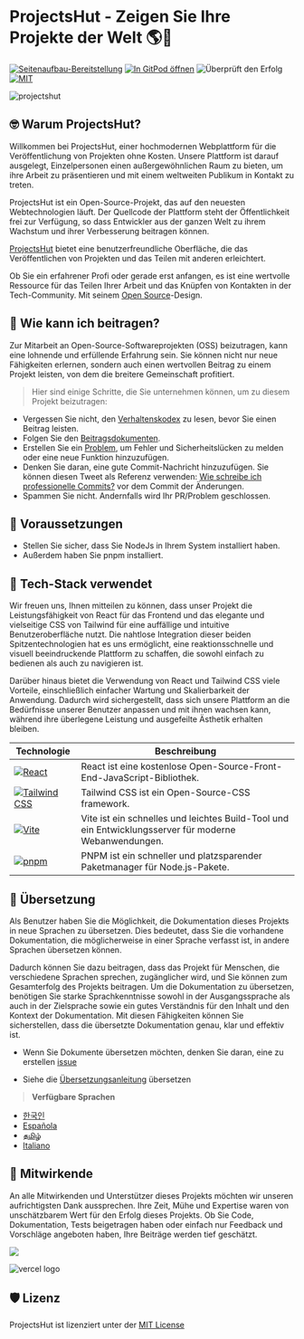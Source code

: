 # **ProjectsHut - Zeigen Sie Ihre Projekte der Welt 🌎🌈**

[![Seitenaufbau-Bereitstellung](https://github.com/priyankarpal/ProjectsHut/actions/workflows/pages/pages-build-deployment/badge.svg?branch=main)](https://github.com/priyankarpal/ProjectsHut/actions/workflows/pages/pages-build-deployment) [![In GitPod öffnen](https://img.shields.io/badge/Gitpod-Ready--to--Code-blue?logo=gitpod)](https://gitpod.io/#https://github.com/priyankarpal/ProjectsHut) ![Überprüft den Erfolg](https://badgen.net/github/checks/node-formidable/node-formidable) [![MIT](https://badgen.net/badge/license/MIT/blue)](https://github.com/priyankarpal/ProjectsHut/blob/main/LICENSE)

![projectshut](https://user-images.githubusercontent.com/88102392/234469385-a939ac7c-04b2-4e42-9a39-a86d5fd4672f.png)

## 🤓 Warum ProjectsHut?

Willkommen bei ProjectsHut, einer hochmodernen Webplattform für die Veröffentlichung von Projekten ohne Kosten. Unsere Plattform ist darauf ausgelegt, Einzelpersonen einen außergewöhnlichen Raum zu bieten, um ihre Arbeit zu präsentieren und mit einem weltweiten Publikum in Kontakt zu treten.

ProjectsHut ist ein Open-Source-Projekt, das auf den neuesten Webtechnologien läuft. Der Quellcode der Plattform steht der Öffentlichkeit frei zur Verfügung, so dass Entwickler aus der ganzen Welt zu ihrem Wachstum und ihrer Verbesserung beitragen können.

[ProjectsHut](https://projectshut.vercel.app) bietet eine benutzerfreundliche Oberfläche, die das Veröffentlichen von Projekten und das Teilen mit anderen erleichtert.

Ob Sie ein erfahrener Profi oder gerade erst anfangen, es ist eine wertvolle Ressource für das Teilen Ihrer Arbeit und das Knüpfen von Kontakten in der Tech-Community. Mit seinem [Open Source](https://opensource.guide)-Design.

## 🤔 Wie kann ich beitragen?

Zur Mitarbeit an Open-Source-Softwareprojekten (OSS) beizutragen, kann eine lohnende und erfüllende Erfahrung sein. Sie können nicht nur neue Fähigkeiten erlernen, sondern auch einen wertvollen Beitrag zu einem Projekt leisten, von dem die breitere Gemeinschaft profitiert.

> Hier sind einige Schritte, die Sie unternehmen können, um zu diesem Projekt beizutragen:

- Vergessen Sie nicht, den [Verhaltenskodex](https://github.com/priyankarpal/ProjectsHut/blob/main/CODE_OF_CONDUCT.md) zu lesen, bevor Sie einen Beitrag leisten.
- Folgen Sie den [Beitragsdokumenten](/contributing.md).
- Erstellen Sie ein [Problem](https://github.com/priyankarpal/ProjectsHut/issues/new/choose), um Fehler und Sicherheitslücken zu melden oder eine neue Funktion hinzuzufügen.
- Denken Sie daran, eine gute Commit-Nachricht hinzuzufügen. Sie können diesen Tweet als Referenz verwenden: [Wie schreibe ich professionelle Commits?](https://twitter.com/Priyankarpal/status/1638403157863673859) vor dem Commit der Änderungen.
- Spammen Sie nicht. Andernfalls wird Ihr PR/Problem geschlossen.

## 🤏 Voraussetzungen

- Stellen Sie sicher, dass Sie NodeJs in Ihrem System installiert haben.
- Außerdem haben Sie pnpm installiert.

## 🧰 Tech-Stack verwendet

Wir freuen uns, Ihnen mitteilen zu können, dass unser Projekt die Leistungsfähigkeit von React für das Frontend und das elegante und vielseitige CSS von Tailwind für eine auffällige und intuitive Benutzeroberfläche nutzt. Die nahtlose Integration dieser beiden Spitzentechnologien hat es uns ermöglicht, eine reaktionsschnelle und visuell beeindruckende Plattform zu schaffen, die sowohl einfach zu bedienen als auch zu navigieren ist.

Darüber hinaus bietet die Verwendung von React und Tailwind CSS viele Vorteile, einschließlich einfacher Wartung und Skalierbarkeit der Anwendung. Dadurch wird sichergestellt, dass sich unsere Plattform an die Bedürfnisse unserer Benutzer anpassen und mit ihnen wachsen kann, während ihre überlegene Leistung und ausgefeilte Ästhetik erhalten bleiben.

| Technologie                                                                                                                                          | Beschreibung                                                                                          |
| ---------------------------------------------------------------------------------------------------------------------------------------------------- | ----------------------------------------------------------------------------------------------------- |
| [![React](https://img.shields.io/badge/-React-blue?style=flat-square&logo=react&logoColor=white)](https://reactjs.org/)                              | React ist eine kostenlose Open-Source-Front-End-JavaScript-Bibliothek.                                |
| [![Tailwind CSS](https://img.shields.io/badge/-Tailwind%20CSS-38B2AC?style=flat-square&logo=tailwind-css&logoColor=white)](https://tailwindcss.com/) | Tailwind CSS ist ein Open-Source-CSS framework.                                                       |
| [![Vite](https://img.shields.io/static/v1?style=for-the-badge&message=Vite&color=646CFF&logo=Vite&logoColor=FFFFFF&label=)](https://vitejs.dev/)     | Vite ist ein schnelles und leichtes Build-Tool und ein Entwicklungsserver für moderne Webanwendungen. |
| [![pnpm](https://img.shields.io/static/v1?style=for-the-badge&message=pnpm&color=222222&logo=pnpm&logoColor=F69220&label=)](https://pnpm.io/)        | PNPM ist ein schneller und platzsparender Paketmanager für Node.js-Pakete.                            |

## 📙 Übersetzung

Als Benutzer haben Sie die Möglichkeit, die Dokumentation dieses Projekts in neue Sprachen zu übersetzen. Dies bedeutet, dass Sie die vorhandene Dokumentation, die möglicherweise in einer Sprache verfasst ist, in andere Sprachen übersetzen können.

Dadurch können Sie dazu beitragen, dass das Projekt für Menschen, die verschiedene Sprachen sprechen, zugänglicher wird, und Sie können zum Gesamterfolg des Projekts beitragen. Um die Dokumentation zu übersetzen, benötigen Sie starke Sprachkenntnisse sowohl in der Ausgangssprache als auch in der Zielsprache sowie ein gutes Verständnis für den Inhalt und den Kontext der Dokumentation. Mit diesen Fähigkeiten können Sie sicherstellen, dass die übersetzte Dokumentation genau, klar und effektiv ist.

- Wenn Sie Dokumente übersetzen möchten, denken Sie daran, eine zu erstellen [issue](https://github.com/priyankarpal/ProjectsHut/issues/new?assignees=&labels=Translate&template=translation-.md&title=+Translate)

- Siehe die [Übersetzungsanleitung](https://github.com/priyankarpal/ProjectsHut/blob/main/translations/translation_guide.md) übersetzen

> **Verfügbare Sprachen**

- [한국인](https://github.com/priyankarpal/ProjectsHut/tree/main/translations/Korean)
- [Española](https://github.com/priyankarpal/ProjectsHut/tree/main/translations/Spanish)
- [தமிழ்](https://github.com/priyankarpal/ProjectsHut/tree/main/translations/Tamil)
- [Italiano](https://github.com/priyankarpal/ProjectsHut/tree/main/translations/Italian)

## 🤝 Mitwirkende

An alle Mitwirkenden und Unterstützer dieses Projekts möchten wir unseren aufrichtigsten Dank aussprechen. Ihre Zeit, Mühe und Expertise waren von unschätzbarem Wert für den Erfolg dieses Projekts. Ob Sie Code, Dokumentation, Tests beigetragen haben oder einfach nur Feedback und Vorschläge angeboten haben, Ihre Beiträge werden tief geschätzt.

<a href="https://github.com/priyankarpal/ProjectsHut/graphs/contributors">
  <img src="https://contrib.rocks/image?repo=priyankarpal/ProjectsHut" />
</a>

![vercel logo](https://camo.githubusercontent.com/37b009b52b3a9af7886f52e75cd76d1b32fef331ab1dc2108089c0ced0b7635f/68747470733a2f2f7777772e6461746f636d732d6173736574732e636f6d2f33313034392f313631383938333239372d706f77657265642d62792d76657263656c2e737667)

## 🛡️ Lizenz

ProjectsHut ist lizenziert unter der [MIT License ](https://github.com/priyankarpal/ProjectsHut/blob/main/LICENSE)
